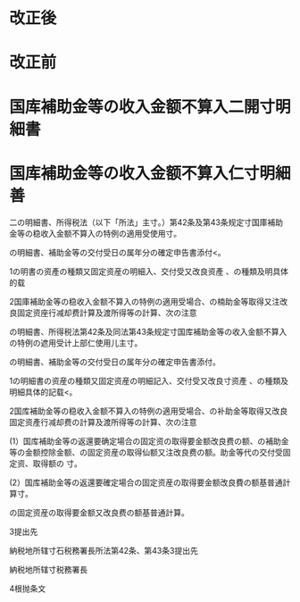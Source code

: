 # 改正後

# 改正前

# 国库補助金等の收入金额不算入二開寸明細書

# 国库補助金等の收入金额不算入仁寸明細善

二の明細書、所得税法（以下「所法」主寸。）第42条及第43条规定寸国庫補助金等の稳收入金额不算入の特例の適用受使用寸。

の明細書、補助金等の交付受日の属年分の確定申告書添付<。

1の明書の资產の種類又固定资産の明細入、交付受又改良资產 、の種類及明具体的载

2国庫補助金等の稳收入金额不算入の特例の適用受場合、の楠助金等取得又注改良固定资座行减却费計算及渡所得等の計算、次の注意

の明細書、所得税法第42条及同法第43条规定寸国库補助金等の收入金额不算入の特例の遮用受计上部仁使用儿主寸。

の明細書、補助金等の交付受日の属年分の確定申告書添付。

1の明細書の资産の種類又固定资産の明細記入、交付受又改良寸资產 、の種類及明細具体的記载<。

2国库補助金等の稳收入金额不算入の特例の適用受場合、の补助金等取得又改良固定资產行减却费の計算及渡所得等の計算、次の注意

(1）国库補助金等の返還要确定場合の固定资の取得要金额改良费の额、の補助金等の金额控除金额、の固定资産の取得仙额又注改良费の额。助金等代の交付受固定资、取得额の 寸。

(2）国库補助金等の返還要確定場合の固定资産の取得要金额改良費の额基普通計算寸。

の固定资産の取得要金额又改良费の额基普通計算。

3提出先

納税地所辖寸石税務署長所法第42条、第43条3提出先

納税地所辖寸税務署長

4根抛条文